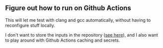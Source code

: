 ## Figure out how to run on Github Actions

This will let me test with clang and gcc automatically, without having to
reconfigure stuff locally.

I don't want to store the inputs in the repository ([see here][1]), and I also
want to play around with Github Actions caching and secrets.

[1]: https://www.reddit.com/r/adventofcode/wiki/faqs/copyright/inputs
